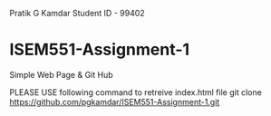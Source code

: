 Pratik G Kamdar
Student ID - 99402

# ISEM551-Assignment-1
Simple Web Page &amp; Git Hub




PLEASE USE following command to retreive index.html file
git clone https://github.com/pgkamdar/ISEM551-Assignment-1.git 
